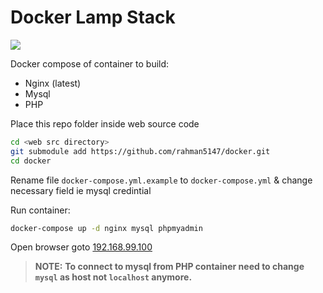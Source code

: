 # Docker Lamp Stack

![](https://www.docker.com/sites/default/files/legal/small_v.png)

Docker compose of container to build:
- Nginx (latest)
- Mysql
- PHP

Place this repo folder inside web source code
```bash
cd <web src directory>
git submodule add https://github.com/rahman5147/docker.git
cd docker
```

Rename file `docker-compose.yml.example` to `docker-compose.yml` & change necessary field ie mysql credintial

Run container:
```bash
docker-compose up -d nginx mysql phpmyadmin
```

Open browser goto [192.168.99.100](192.168.99.100)
>**NOTE:** **To connect to mysql from PHP container need to change `mysql` as host not `localhost` anymore.**